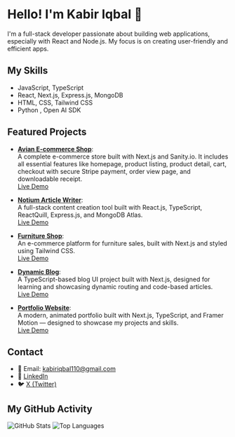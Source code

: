 # Hello! I'm Kabir Iqbal 👋
I'm a full-stack developer passionate about building web applications, especially with React and Node.js. My focus is on creating user-friendly and efficient apps.

## My Skills
- JavaScript, TypeScript
- React, Next.js, Express.js, MongoDB
- HTML, CSS, Tailwind CSS
- Python , Open AI SDK

## Featured Projects

- **[Avian E-commerce Shop](https://github.com/Kabir-Iqbal/Avain_E-commerce)**:  
  A complete e-commerce store built with Next.js and Sanity.io. It includes all essential features like homepage, product listing, product detail, cart, checkout with secure Stripe payment, order view page, and downloadable receipt.  
  [Live Demo](https://avain-e-commerce.vercel.app/)

- **[Notium Article Writer](https://github.com/Kabir-Iqbal/Full-stack-project)**:  
  A full-stack content creation tool built with React.js, TypeScript, ReactQuill, Express.js, and MongoDB Atlas.  
  [Live Demo](https://notium-artical.vercel.app/)

- **[Furniture Shop](https://github.com/Kabir-Iqbal/Furniture-Store-ECommerce-shop)**:  
  An e-commerce platform for furniture sales, built with Next.js and styled using Tailwind CSS.  
  [Live Demo](https://furniture-shop-eosin.vercel.app/)

- **[Dynamic Blog](https://github.com/Kabir-Iqbal/Simple-Dynamic-Blog-website)**:  
  A TypeScript-based blog UI project built with Next.js, designed for learning and showcasing dynamic routing and code-based articles.  
  [Live Demo](https://milestone3-dynamic-blog-learning-code-languages.vercel.app/)

- **[Portfolio Website](https://github.com/Kabir-Iqbal/Portfolio-1)**:  
  A modern, animated portfolio built with Next.js, TypeScript, and Framer Motion — designed to showcase my projects and skills.  
  [Live Demo](https://milestone3-dynamic-blog-learning-code-languages.vercel.app/)


## Contact
- 📧 Email: kabiriqbal110@gmail.com  
- 💼 [LinkedIn](https://www.linkedin.com/in/kabeer-iqbal)  
- 🐦 [X (Twitter)](https://x.com/Kabir_Iqbal313)


## My GitHub Activity
![GitHub Stats](https://github-readme-stats.vercel.app/api?username=Kabir-Iqbal&show_icons=true&theme=radical)
![Top Languages](https://github-readme-stats.vercel.app/api/top-langs/?username=Kabir-Iqbal&layout=compact&theme=radical)

